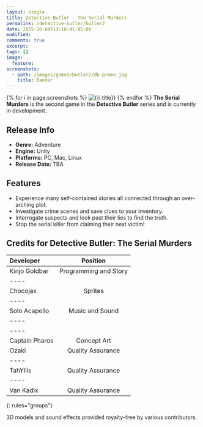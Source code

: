 ```yaml
---
layout: single
title: Detective Butler - The Serial Murders
permalink: /detective-butler/butler2
date: 2015-10-04T13:18:41-05:00
modified:
comments: true
excerpt:
tags: []
image:
  feature:
screenshots:
  - path: /images/games/butler2/db-promo.jpg
    title: Banner
---
```

{% for i in page.screenshots %}
  <img src="{{i.path}}" title="{{i.title}}" alt="{{i.title}}" class="center-image">
{% endfor %}
__The Serial Murders__ is the second game in the __Detective Butler__ series and is currently in development.

## Release Info
<ul>
  <li><b>Genre:</b> Adventure</li>
  <li><b>Engine:</b> Unity</li>
  <li><b>Platforms:</b> PC, Mac, Linux</li>
  <li><b>Release Date:</b> TBA</li>
</ul>

## Features
<ul>
  <li>Experience many self-contained stories all connected through an over-arching plot.</li>
  <li>Investigate crime scenes and save clues to your inventory.</li>
  <li>Interrogate suspects and look past their lies to find the truth.</li>
  <li>Stop the serial killer from claiming their next victim!</li>
</ul>

## Credits for Detective Butler: The Serial Murders

| Developer | Position |
|:--------|:-------:|
| Kinjo Goldbar  | Programming and Story   |
|----
| Chocojax | Sprites |
|----
| Solo Acapello | Music and Sound   |
|----
|----
| Captain Pharos | Concept Art   |
| Ozaki   | Quality Assurance   |
|----
| TahYllis | Quality Assurance   |
|----
| Van Kadix   | Quality Assurance   |
{: rules="groups"}

3D models and sound effects provided royalty-free by various contributors.

